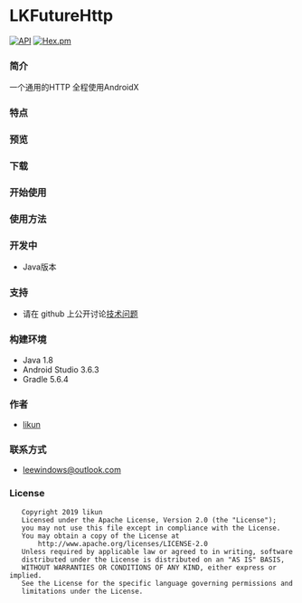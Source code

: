 
# LKFutureHttp

[![API](https://img.shields.io/badge/API-21%2B-brightgreen.svg?style=flat)](https://android-arsenal.com/api?level=21)
[![Hex.pm](https://img.shields.io/hexpm/l/plug.svg)](https://github.com/LKCodeLab/LKFutureHttp/blob/master/LICENSE)

### 简介
一个通用的HTTP   全程使用AndroidX


### 特点



### 预览



### 下载



### 开始使用


### 使用方法


### 开发中
- Java版本

### 支持
- 请在 github 上公开讨论[技术问题](https://github.com/LKCodeLab/LKFutureHttp/issues)


### 构建环境
- Java 1.8
- Android Studio 3.6.3
- Gradle 5.6.4


### 作者
- [likun](https://github.com/LKCodeLab)

### 联系方式
- leewindows@outlook.com

### License

```
   Copyright 2019 likun
   Licensed under the Apache License, Version 2.0 (the "License");
   you may not use this file except in compliance with the License.
   You may obtain a copy of the License at
       http://www.apache.org/licenses/LICENSE-2.0
   Unless required by applicable law or agreed to in writing, software
   distributed under the License is distributed on an "AS IS" BASIS,
   WITHOUT WARRANTIES OR CONDITIONS OF ANY KIND, either express or implied.
   See the License for the specific language governing permissions and
   limitations under the License.
```